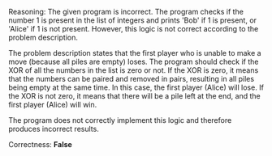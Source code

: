 Reasoning:
The given program is incorrect. The program checks if the number 1 is present in the list of integers and prints 'Bob' if 1 is present, or 'Alice' if 1 is not present. However, this logic is not correct according to the problem description.

The problem description states that the first player who is unable to make a move (because all piles are empty) loses. The program should check if the XOR of all the numbers in the list is zero or not. If the XOR is zero, it means that the numbers can be paired and removed in pairs, resulting in all piles being empty at the same time. In this case, the first player (Alice) will lose. If the XOR is not zero, it means that there will be a pile left at the end, and the first player (Alice) will win.

The program does not correctly implement this logic and therefore produces incorrect results.

Correctness: **False**